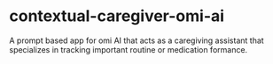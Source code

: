 # contextual-caregiver-omi-ai
A prompt based app for omi AI that acts as a caregiving assistant that specializes in tracking important routine or medication formance.
